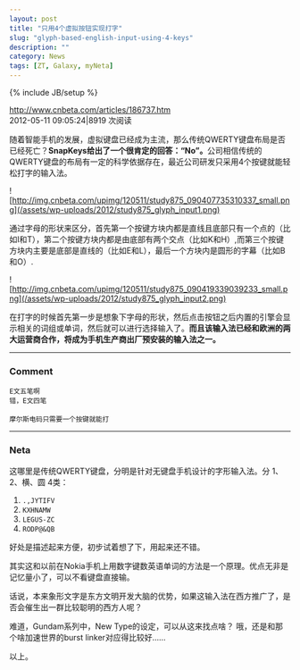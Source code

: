 ```yaml
---
layout: post
title: "只用4个虚拟按钮实现打字"
slug: "glyph-based-english-input-using-4-keys"
description: ""
category: News
tags: [ZT, Galaxy, myNeta]
---
```

{% include JB/setup %}

http://www.cnbeta.com/articles/186737.htm<br>
2012-05-11 09:05:24|8919 次阅读

随着智能手机的发展，虚拟键盘已经成为主流，那么传统QWERTY键盘布局是否已经死亡？<b>SnapKeys给出了一个很肯定的回答：“No”。</b>公司相信传统的QWERTY键盘的布局有一定的科学依据存在，最近公司研发只采用4个按键就能轻松打字的输入法。

![http://img.cnbeta.com/upimg/120511/study875_090407735310337_small.png](/assets/wp-uploads/2012/study875_glyph_input1.png)<br>

通过字母的形状来区分，首先第一个按键方块内都是直线且底部只有一个点的（比如I和T），第二个按键方块内都是由底部有两个交点（比如K和H）,而第三个按键方块内主要是底部是直线的（比如E和L），最后一个方块内是圆形的字幕（比如B和O）.

![http://img.cnbeta.com/upimg/120511/study875_090419339039233_small.png](/assets/wp-uploads/2012/study875_glyph_input2.png)<br>

在打字的时候首先第一步是想象下字母的形状，然后点击按钮之后内置的引擎会显示相关的词组或单词，然后就可以进行选择输入了。<b>而且该输入法已经和欧洲的两大运营商合作，将成为手机生产商出厂预安装的输入法之一。</b>

* * *

### Comment

    E文五笔啊
    错，E文四笔

    摩尔斯电码只需要一个按键就能打

* * *

### Neta

这哪里是传统QWERTY键盘，分明是针对无键盘手机设计的字形输入法。分 1、2、横、圆 4类：

1. `.,JYTIFV`
2. `KXHNAMW`
3. `LEGUS-ZC`
4. `RODP@&QB`

好处是描述起来方便，初步试着想了下，用起来还不错。

其实这和以前在Nokia手机上用数字键数英语单词的方法是一个原理。优点无非是记忆量小了，可以不看键盘直接输。

话说，本来象形文字是东方文明开发大脑的优势，如果这输入法在西方推广了，是否会催生出一群比较聪明的西方人呢？

难道，Gundam系列中，New Type的设定，可以从这来找点啥？ 哦，还是和那个啥加速世界的burst linker对应得比较好……

以上。

